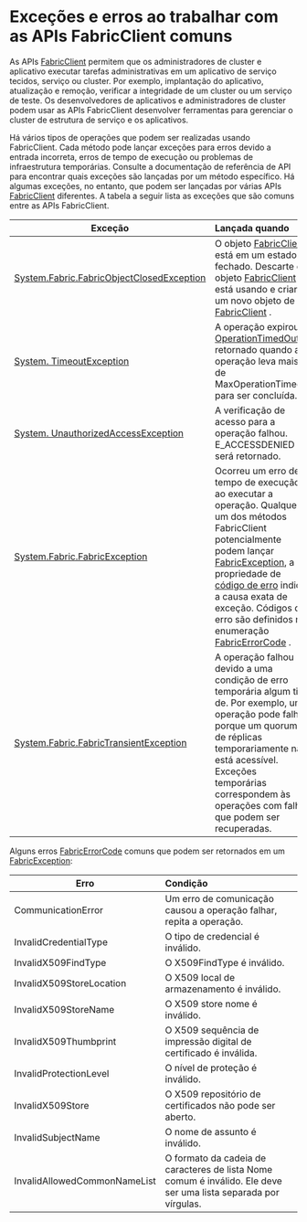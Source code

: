 <properties
   pageTitle="Exceções FabricClient comuns lançadas | Microsoft Azure"
   description="Descreve as exceções e erros que podem ser lançados pelas APIs FabricClient ao executar o aplicativo e as operações de gerenciamento de cluster comuns."
   services="service-fabric"
   documentationCenter=".net"
   authors="rwike77"
   manager="timlt"
   editor=""/>

<tags
   ms.service="service-fabric"
   ms.devlang="dotnet"
   ms.topic="article"
   ms.tgt_pltfrm="NA"
   ms.workload="NA"
   ms.date="08/25/2016"
   ms.author="ryanwi"/>

# <a name="common-exceptions-and-errors-when-working-with-the-fabricclient-apis"></a>Exceções e erros ao trabalhar com as APIs FabricClient comuns
As APIs [FabricClient](https://msdn.microsoft.com/library/system.fabric.fabricclient.aspx) permitem que os administradores de cluster e aplicativo executar tarefas administrativas em um aplicativo de serviço tecidos, serviço ou cluster. Por exemplo, implantação do aplicativo, atualização e remoção, verificar a integridade de um cluster ou um serviço de teste. Os desenvolvedores de aplicativos e administradores de cluster podem usar as APIs FabricClient desenvolver ferramentas para gerenciar o cluster de estrutura de serviço e os aplicativos.

Há vários tipos de operações que podem ser realizadas usando FabricClient.  Cada método pode lançar exceções para erros devido a entrada incorreta, erros de tempo de execução ou problemas de infraestrutura temporárias.  Consulte a documentação de referência de API para encontrar quais exceções são lançadas por um método específico. Há algumas exceções, no entanto, que podem ser lançadas por várias APIs [FabricClient](https://msdn.microsoft.com/library/system.fabric.fabricclient.aspx) diferentes. A tabela a seguir lista as exceções que são comuns entre as APIs FabricClient.

|Exceção| Lançada quando|
|---------|:-----------|
|[System.Fabric.FabricObjectClosedException](https://msdn.microsoft.com/library/system.fabric.fabricobjectclosedexception.aspx)|O objeto [FabricClient](https://msdn.microsoft.com/library/system.fabric.fabricclient.aspx) está em um estado fechado. Descarte do objeto [FabricClient](https://msdn.microsoft.com/library/system.fabric.fabricclient.aspx) está usando e criar um novo objeto de [FabricClient](https://msdn.microsoft.com/library/system.fabric.fabricclient.aspx) . |
|[System. TimeoutException](https://msdn.microsoft.com/library/system.timeoutexception.aspx)|A operação expirou. [OperationTimedOut](https://msdn.microsoft.com/library/system.fabric.fabricerrorcode.aspx) é retornado quando a operação leva mais de MaxOperationTimeout para ser concluída.|
|[System. UnauthorizedAccessException](https://msdn.microsoft.com/en-us/library/system.unauthorizedaccessexception.aspx)|A verificação de acesso para a operação falhou. E_ACCESSDENIED será retornado.|
|[System.Fabric.FabricException](https://msdn.microsoft.com/library/system.fabric.fabricexception.aspx)|Ocorreu um erro de tempo de execução ao executar a operação. Qualquer um dos métodos FabricClient potencialmente podem lançar [FabricException](https://msdn.microsoft.com/library/system.fabric.fabricexception.aspx), a propriedade de [código de erro](https://msdn.microsoft.com/library/system.fabric.fabricexception.errorcode.aspx) indica a causa exata de exceção. Códigos de erro são definidos na enumeração [FabricErrorCode](https://msdn.microsoft.com/library/system.fabric.fabricerrorcode.aspx) .|
|[System.Fabric.FabricTransientException](https://msdn.microsoft.com/library/system.fabric.fabrictransientexception.aspx)|A operação falhou devido a uma condição de erro temporária algum tipo de. Por exemplo, uma operação pode falhar porque um quorum de réplicas temporariamente não está acessível. Exceções temporárias correspondem às operações com falha que podem ser recuperadas.|

Alguns erros [FabricErrorCode](https://msdn.microsoft.com/library/system.fabric.fabricerrorcode.aspx) comuns que podem ser retornados em um [FabricException](https://msdn.microsoft.com/library/system.fabric.fabricexception.aspx):

|Erro| Condição|
|---------|:-----------|
|CommunicationError|Um erro de comunicação causou a operação falhar, repita a operação.|
|InvalidCredentialType|O tipo de credencial é inválido.|
|InvalidX509FindType|O X509FindType é inválido.|
|InvalidX509StoreLocation|O X509 local de armazenamento é inválido.|
|InvalidX509StoreName|O X509 store nome é inválido.|
|InvalidX509Thumbprint|O X509 sequência de impressão digital de certificado é inválida.|
|InvalidProtectionLevel|O nível de proteção é inválido.|
|InvalidX509Store|O X509 repositório de certificados não pode ser aberto.|
|InvalidSubjectName|O nome de assunto é inválido.|
|InvalidAllowedCommonNameList|O formato da cadeia de caracteres de lista Nome comum é inválido. Ele deve ser uma lista separada por vírgulas.|
